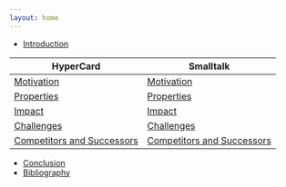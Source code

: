 ```yaml
---
layout: home
---
```


- [Introduction](introduction.html)

|HyperCard|Smalltalk|
|---------|---------|
| [Motivation](hypercard/motivation.html) | [Motivation](smalltalk/motivation.html) |
| [Properties](hypercard/properties.html) | [Properties](smalltalk/properties.html) |
| [Impact](hypercard/impact.html) | [Impact](smalltalk/impact.html) |
| [Challenges](hypercard/challenges.html) | [Challenges](smalltalk/challenges.html) |
| [Competitors and Successors](hypercard/competitors-and-successors.html) | [Competitors and Successors](smalltalk/competitors-and-successors.html) |

- [Conclusion](conclusion.html)
- [Bibliography](bibliography.html)
